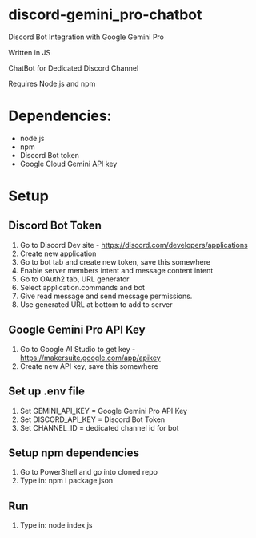 # discord-gemini_pro-chatbot
Discord Bot Integration with Google Gemini Pro

Written in JS

ChatBot for Dedicated Discord Channel

Requires Node.js and npm

# Dependencies:

 - node.js
 - npm
 - Discord Bot token
 - Google Cloud Gemini API key
 
# Setup

## Discord Bot Token

 1. Go to Discord Dev site - https://discord.com/developers/applications
 2. Create new application
 3. Go to bot tab and create new token, save this somewhere
 4. Enable server members intent and message content intent
 5. Go to OAuth2 tab, URL generator
 6. Select application.commands and bot
 7. Give read message and send message permissions.
 8. Use generated URL at bottom to add to server

## Google Gemini Pro API Key

 1. Go to Google AI Studio to get key - https://makersuite.google.com/app/apikey
 2. Create new API key, save this somewhere

## Set up .env file

 1. Set GEMINI_API_KEY = Google Gemini Pro API Key
 2. Set DISCORD_API_KEY = Discord Bot Token
 3. Set CHANNEL_ID = dedicated channel id for bot

## Setup npm dependencies

 1. Go to PowerShell and go into cloned repo
 2. Type in: npm i package.json

## Run

 1. Type in: node index.js
